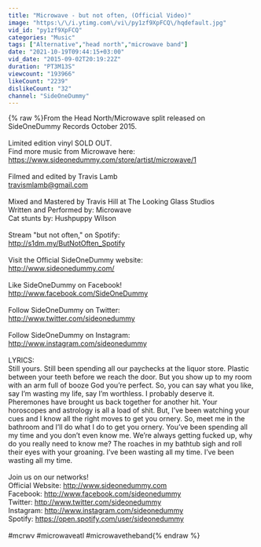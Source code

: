 ```yaml
---
title: "Microwave - but not often, (Official Video)"
image: "https:\/\/i.ytimg.com\/vi\/py1zf9XpFCQ\/hqdefault.jpg"
vid_id: "py1zf9XpFCQ"
categories: "Music"
tags: ["Alternative","head north","microwave band"]
date: "2021-10-19T09:44:15+03:00"
vid_date: "2015-09-02T20:19:22Z"
duration: "PT3M13S"
viewcount: "193966"
likeCount: "2239"
dislikeCount: "32"
channel: "SideOneDummy"
---
```

{% raw %}From the Head North/Microwave split released on SideOneDummy Records October 2015.<br /><br />Limited edition vinyl SOLD OUT.<br />Find more music from Microwave here:<br /><a rel="nofollow" target="blank" href="https://www.sideonedummy.com/store/artist/microwave/1">https://www.sideonedummy.com/store/artist/microwave/1</a><br /><br />Filmed and edited by Travis Lamb<br />travismlamb@gmail.com<br /><br />Mixed and Mastered by Travis Hill at The Looking Glass Studios<br />Written and Performed by: Microwave<br />Cat stunts by: Hushpuppy Wilson<br /><br />Stream &quot;but not often,&quot; on Spotify:<br /><a rel="nofollow" target="blank" href="http://s1dm.my/ButNotOften_Spotify">http://s1dm.my/ButNotOften_Spotify</a><br /><br />Visit the Official SideOneDummy website:<br /><a rel="nofollow" target="blank" href="http://www.sideonedummy.com/">http://www.sideonedummy.com/</a><br /><br />Like SideOneDummy on Facebook!<br /><a rel="nofollow" target="blank" href="http://www.facebook.com/SideOneDummy">http://www.facebook.com/SideOneDummy</a><br /><br />Follow SideOneDummy on Twitter:<br /><a rel="nofollow" target="blank" href="http://www.twitter.com/sideonedummy">http://www.twitter.com/sideonedummy</a><br /><br />Follow SideOneDummy on Instagram:<br /><a rel="nofollow" target="blank" href="http://www.instagram.com/sideonedummy">http://www.instagram.com/sideonedummy</a><br /><br />LYRICS:<br />Still yours.  Still been spending all our paychecks at the liquor store.  Plastic between your teeth before we reach the door.  But you show up to my room with an arm full of booze God you’re perfect.  So, you can say what you like, say I’m wasting my life, say I’m worthless.  I probably deserve it.  Pheremones have brought us back together for another hit.  Your horoscopes and astrology is all a load of shit.  But, I’ve been watching your cues and I know all the right moves to get you ornery.  So, meet me in the bathroom and I’ll do what I do to get you ornery.  You’ve been spending all my time and you don’t even know me.  We’re always getting fucked up, why do you really need to know me?  The roaches in my bathtub sigh and roll their eyes with your groaning.  I’ve been wasting all my time.  I’ve been wasting all my time.<br /><br />Join us on our networks!<br />Official Website: <a rel="nofollow" target="blank" href="http://www.sideonedummy.com">http://www.sideonedummy.com</a><br />Facebook: <a rel="nofollow" target="blank" href="http://www.facebook.com/sideonedummy">http://www.facebook.com/sideonedummy</a><br />Twitter: <a rel="nofollow" target="blank" href="http://www.twitter.com/sideonedummy">http://www.twitter.com/sideonedummy</a><br />Instagram: <a rel="nofollow" target="blank" href="http://www.instagram.com/sideonedummy">http://www.instagram.com/sideonedummy</a><br />Spotify: <a rel="nofollow" target="blank" href="https://open.spotify.com/user/sideonedummy">https://open.spotify.com/user/sideonedummy</a><br /><br />#mcrwv #microwaveatl #microwavetheband{% endraw %}
